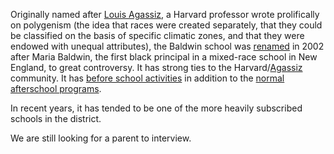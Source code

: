 Originally named after [Louis Agassiz](https://en.wikipedia.org/wiki/Louis_Agassiz), a Harvard professor wrote prolifically on polygenism (the idea that races were created separately, that they could be classified on the basis of specific climatic zones, and that they were endowed with unequal attributes), the Baldwin school was [renamed](http://www.thecrimson.com/article/2002/5/22/committee-renames-local-agassiz-school-the/) in 2002 after Maria Baldwin, the first black principal in a mixed-race school in New England, to great controversy. It has strong ties to the Harvard/[Agassiz](http://agassiz.org/) community. It has [before school activities](http://baldwin.cpsd.us/activities/before_school_clubs) in addition to the [normal afterschool programs](http://agassiz.org/childrens-programs/). 

In recent years, it has tended to be one of the more heavily subscribed schools in the district.

We are still looking for a parent to interview.